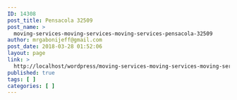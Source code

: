 ```yaml
---
ID: 14308
post_title: Pensacola 32509
post_name: >
  moving-services-moving-services-moving-services-pensacola-32509
author: mrgabonijeff@gmail.com
post_date: 2018-03-28 01:52:06
layout: page
link: >
  http://localhost/wordpress/moving-services-moving-services-moving-services-pensacola-32509/
published: true
tags: [ ]
categories: [ ]
---
```

